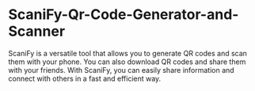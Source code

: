 # ScaniFy-Qr-Code-Generator-and-Scanner
ScaniFy is a versatile tool that allows you to generate QR codes and scan them with your phone. You can also download QR codes and share them with your friends. With ScaniFy, you can easily share information and connect with others in a fast and efficient way.
